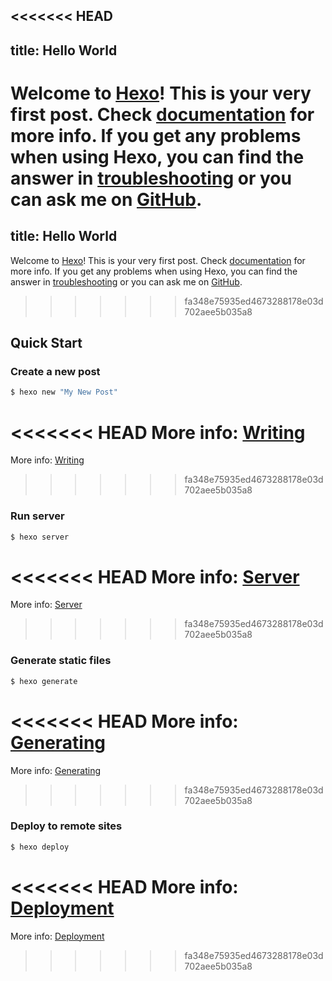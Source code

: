 <<<<<<< HEAD
---
title: Hello World
---
Welcome to [Hexo](https://hexo.io/)! This is your very first post. Check [documentation](https://hexo.io/docs/) for more info. If you get any problems when using Hexo, you can find the answer in [troubleshooting](https://hexo.io/docs/troubleshooting.html) or you can ask me on [GitHub](https://github.com/hexojs/hexo/issues).
=======
title: Hello World
---
Welcome to [Hexo](http://hexo.io/)! This is your very first post. Check [documentation](http://hexo.io/docs/) for more info. If you get any problems when using Hexo, you can find the answer in [troubleshooting](http://hexo.io/docs/troubleshooting.html) or you can ask me on [GitHub](https://github.com/hexojs/hexo/issues).
>>>>>>> fa348e75935ed4673288178e03d702aee5b035a8

## Quick Start

### Create a new post

``` bash
$ hexo new "My New Post"
```

<<<<<<< HEAD
More info: [Writing](https://hexo.io/docs/writing.html)
=======
More info: [Writing](http://hexo.io/docs/writing.html)
>>>>>>> fa348e75935ed4673288178e03d702aee5b035a8

### Run server

``` bash
$ hexo server
```

<<<<<<< HEAD
More info: [Server](https://hexo.io/docs/server.html)
=======
More info: [Server](http://hexo.io/docs/server.html)
>>>>>>> fa348e75935ed4673288178e03d702aee5b035a8

### Generate static files

``` bash
$ hexo generate
```

<<<<<<< HEAD
More info: [Generating](https://hexo.io/docs/generating.html)
=======
More info: [Generating](http://hexo.io/docs/generating.html)
>>>>>>> fa348e75935ed4673288178e03d702aee5b035a8

### Deploy to remote sites

``` bash
$ hexo deploy
```

<<<<<<< HEAD
More info: [Deployment](https://hexo.io/docs/deployment.html)
=======
More info: [Deployment](http://hexo.io/docs/deployment.html)
>>>>>>> fa348e75935ed4673288178e03d702aee5b035a8

